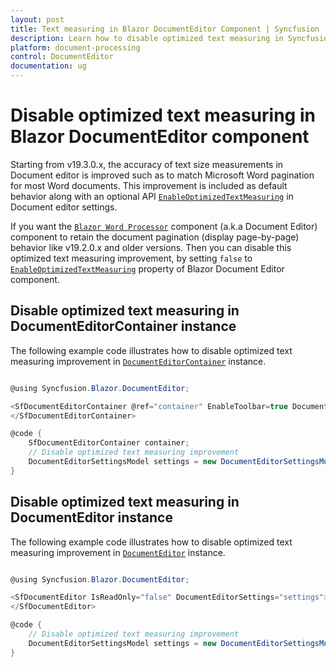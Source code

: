 ```yaml
---
layout: post
title: Text measuring in Blazor DocumentEditor Component | Syncfusion
description: Learn how to disable optimized text measuring in Syncfusion Blazor DocumentEditor component and much more.
platform: document-processing
control: DocumentEditor
documentation: ug
---
```


# Disable optimized text measuring in Blazor DocumentEditor component

Starting from v19.3.0.x, the accuracy of text size measurements in Document editor is improved such as to match Microsoft Word pagination for most Word documents. This improvement is included as default behavior along with an optional API [`EnableOptimizedTextMeasuring`](https://help.syncfusion.com/cr/blazor/Syncfusion.Blazor.DocumentEditor.DocumentEditorSettingsModel.html#Syncfusion_Blazor_DocumentEditor_DocumentEditorSettingsModel_EnableOptimizedTextMeasuring) in Document editor settings.  

If you want the [`Blazor Word Processor`](https://www.syncfusion.com/blazor-components/blazor-word-processor) component (a.k.a Document Editor) component to retain the document pagination (display page-by-page) behavior like v19.2.0.x and older versions. Then you can disable this optimized text measuring improvement, by setting `false` to [`EnableOptimizedTextMeasuring`](https://help.syncfusion.com/cr/blazor/Syncfusion.Blazor.DocumentEditor.DocumentEditorSettingsModel.html#Syncfusion_Blazor_DocumentEditor_DocumentEditorSettingsModel_EnableOptimizedTextMeasuring) property of  Blazor Document Editor component.

## Disable optimized text measuring in DocumentEditorContainer instance

The following example code illustrates how to disable optimized text measuring improvement in [`DocumentEditorContainer`](https://help.syncfusion.com/cr/blazor/Syncfusion.Blazor.DocumentEditor.SfDocumentEditorContainer.html) instance.

```csharp

@using Syncfusion.Blazor.DocumentEditor;

<SfDocumentEditorContainer @ref="container" EnableToolbar=true DocumentEditorSettings="settings"> 
</SfDocumentEditorContainer>

@code {
    SfDocumentEditorContainer container;
    // Disable optimized text measuring improvement
    DocumentEditorSettingsModel settings = new DocumentEditorSettingsModel() { EnableOptimizedTextMeasuring = true };
}
```

## Disable optimized text measuring in DocumentEditor instance

The following example code illustrates how to disable optimized text measuring improvement in [`DocumentEditor`](https://help.syncfusion.com/cr/blazor/Syncfusion.Blazor.DocumentEditor.SfDocumentEditor.html) instance.

```csharp

@using Syncfusion.Blazor.DocumentEditor;

<SfDocumentEditor IsReadOnly="false" DocumentEditorSettings="settings">
</SfDocumentEditor>

@code {
    // Disable optimized text measuring improvement
    DocumentEditorSettingsModel settings = new DocumentEditorSettingsModel() { EnableOptimizedTextMeasuring = true };
}
```